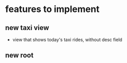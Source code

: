 # features to implement

## new taxi view

- view that shows today's taxi rides, without desc field

## new root
